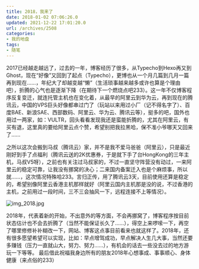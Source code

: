 ```yaml
---
title: 2018，我来了
date: 2018-01-02 07:06:26.0
updated: 2021-12-22 17:01:20.0
url: /archives/2508
categories: 
- 我的地盘
tags: 
- 随笔
---
```


2017已经越走越远了，过去的一年，博客经历了很多，从Typecho到Hexo再又到Ghost，现在“好像”又回到了起点（Typecho），更博也从一个月几篇到几月一篇再到现在……，年纪大了却越变越“懒”（生活琐事越来越多或许也算是个理由吧），折腾的心气也是逐渐下降（在期待下一个燃烧点吧233）。这一年不仅博客程序反复变迁，就连托管主机也在变化着，从最早的阿里云到华为云，再到现在的腾讯云，中国的VPS巨头好像都串过门了（玩站以来用过小厂（记不得名字了）、百度BAE、新浪SAE、西部数码、阿里云、华为云、腾讯云等），挺多的吧，国外也用过一两家，如：VULTR，回头看看发现我还是蛮能折腾的，尤其在阿里云，有买有退，这里真的要给阿里云点个赞，希望别把我拉黑哈，保不准小爷哪天又回来了……

之所以这次会搬到马叔（腾讯云）家，并不是我不爱马爸爸（阿里云），只是最近刚好到手了点福利（腾讯云送的2K优惠券，于是就下手了台HongKong的三年主机，马叔V5呀），之前也有关注过马叔家的，不过一直坚守阵营没有动过，一来阿里云的稳定可靠，让我没有挪窝的决心；二来国内备案迁入也是个麻烦事，所以就……，这次情况特殊哈233。言归正传，用了腾讯云3天，目前使用还算是稳定的，希望别像阿里云香港主机那样就好（阿里云国内主机那是没的说，不过香港的主机，之前用过一段时间，三不三会抽风一下，远程连接不上等情况）。

<img src="https://api.uu126.cn/usr/uploads/2018/01/2916618456.jpg" alt="img_2018.jpg" title="img_2018.jpg">

2018年，代表着新的开始，不出意外的等方面，不会再挪窝了，博客程序按目前状态估计也不会去折腾了（当然不能保证长久了……），得空上来啰嗦一下，再空了哪里修修补补糊改一下，网站、博客这点事目前看来也就这样了。2018年，还有很多愿望希望可以实现，比如：早点增驾成功，早点解决人生几大事，当然还要多赚钱（压力一直就山大，努力、努力……），有机会的话去一些没去过的地方游玩一下等等。
最后借此祝福我身边所有的朋友2018年心想事成、事事顺心、身体健康（来点俗的233）